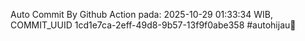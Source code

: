 Auto Commit By Github Action pada: 2025-10-29 01:33:34 WIB, COMMIT_UUID 1cd1e7ca-2eff-49d8-9b57-13f9f0abe358 #autohijau🗿

